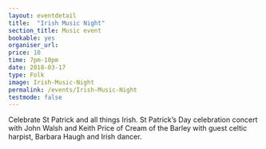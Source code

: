 ```yaml
---
layout: eventdetail
title:  "Irish Music Night"
section_title: Music event
bookable: yes
organiser_url:
price: 10
time: 7pm-10pm
date: 2018-03-17
type: Folk
image: Irish-Music-Night
permalink: /events/Irish-Music-Night
testmode: false
---
```


Celebrate St Patrick and all things Irish. St Patrick’s Day celebration concert with John Walsh and Keith Price of Cream of the Barley with guest celtic harpist, Barbara Haugh and Irish dancer.
